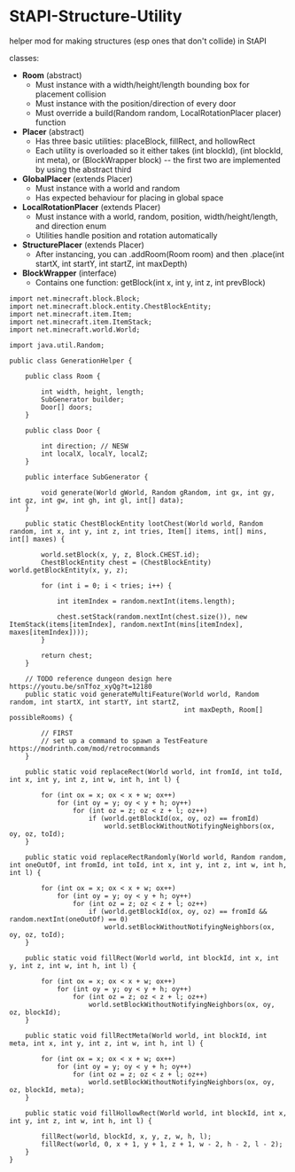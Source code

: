 # StAPI-Structure-Utility

helper mod for making structures (esp ones that don't collide) in StAPI

classes:
- **Room** (abstract)
  - Must instance with a width/height/length bounding box for placement collision
  - Must instance with the position/direction of every door
  - Must override a build(Random random, LocalRotationPlacer placer) function
- **Placer** (abstract)
  - Has three basic utilities: placeBlock, fillRect, and hollowRect
  - Each utility is overloaded so it either takes (int blockId), (int blockId, int meta), or (BlockWrapper block) -- the first two are implemented by using the abstract third
- **GlobalPlacer** (extends Placer)
  - Must instance with a world and random
  - Has expected behaviour for placing in global space
- **LocalRotationPlacer** (extends Placer)
  - Must instance with a world, random, position, width/height/length, and direction enum
  - Utilities handle position and rotation automatically
- **StructurePlacer** (extends Placer)
  - After instancing, you can .addRoom(Room room) and then .place(int startX, int startY, int startZ, int maxDepth)
- **BlockWrapper** (interface)
  - Contains one function: getBlock(int x, int y, int z, int prevBlock)

```
import net.minecraft.block.Block;
import net.minecraft.block.entity.ChestBlockEntity;
import net.minecraft.item.Item;
import net.minecraft.item.ItemStack;
import net.minecraft.world.World;

import java.util.Random;

public class GenerationHelper {

    public class Room {

        int width, height, length;
        SubGenerator builder;
        Door[] doors;
    }

    public class Door {

        int direction; // NESW
        int localX, localY, localZ;
    }

    public interface SubGenerator {

        void generate(World gWorld, Random gRandom, int gx, int gy, int gz, int gw, int gh, int gl, int[] data);
    }

    public static ChestBlockEntity lootChest(World world, Random random, int x, int y, int z, int tries, Item[] items, int[] mins, int[] maxes) {

        world.setBlock(x, y, z, Block.CHEST.id);
        ChestBlockEntity chest = (ChestBlockEntity) world.getBlockEntity(x, y, z);

        for (int i = 0; i < tries; i++) {

            int itemIndex = random.nextInt(items.length);

            chest.setStack(random.nextInt(chest.size()), new ItemStack(items[itemIndex], random.nextInt(mins[itemIndex], maxes[itemIndex])));
        }

        return chest;
    }

    // TODO reference dungeon design here https://youtu.be/snTfoz_xyQg?t=12180
    public static void generateMultiFeature(World world, Random random, int startX, int startY, int startZ,
                                            int maxDepth, Room[] possibleRooms) {

        // FIRST
        // set up a command to spawn a TestFeature https://modrinth.com/mod/retrocommands
    }

    public static void replaceRect(World world, int fromId, int toId, int x, int y, int z, int w, int h, int l) {

        for (int ox = x; ox < x + w; ox++)
            for (int oy = y; oy < y + h; oy++)
                for (int oz = z; oz < z + l; oz++)
                    if (world.getBlockId(ox, oy, oz) == fromId)
                        world.setBlockWithoutNotifyingNeighbors(ox, oy, oz, toId);
    }

    public static void replaceRectRandomly(World world, Random random, int oneOutOf, int fromId, int toId, int x, int y, int z, int w, int h, int l) {

        for (int ox = x; ox < x + w; ox++)
            for (int oy = y; oy < y + h; oy++)
                for (int oz = z; oz < z + l; oz++)
                    if (world.getBlockId(ox, oy, oz) == fromId && random.nextInt(oneOutOf) == 0)
                        world.setBlockWithoutNotifyingNeighbors(ox, oy, oz, toId);
    }

    public static void fillRect(World world, int blockId, int x, int y, int z, int w, int h, int l) {

        for (int ox = x; ox < x + w; ox++)
            for (int oy = y; oy < y + h; oy++)
                for (int oz = z; oz < z + l; oz++)
                    world.setBlockWithoutNotifyingNeighbors(ox, oy, oz, blockId);
    }

    public static void fillRectMeta(World world, int blockId, int meta, int x, int y, int z, int w, int h, int l) {

        for (int ox = x; ox < x + w; ox++)
            for (int oy = y; oy < y + h; oy++)
                for (int oz = z; oz < z + l; oz++)
                    world.setBlockWithoutNotifyingNeighbors(ox, oy, oz, blockId, meta);
    }

    public static void fillHollowRect(World world, int blockId, int x, int y, int z, int w, int h, int l) {

        fillRect(world, blockId, x, y, z, w, h, l);
        fillRect(world, 0, x + 1, y + 1, z + 1, w - 2, h - 2, l - 2);
    }
}
```
